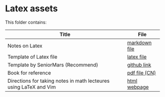 # Latex assets

This folder contains:

|Title|File|
|----|----|
|Notes on Latex|[markdown file](Notes-on-Latex.md)|
|Template of Latex file|[latex file](template.tex)|
|Template by SeniorMars (Recommend)| [github link](https://github.com/SeniorMars/dotfiles/tree/master/latex_template)|
|Book for reference| [pdf file (CN)](lshort-zh-cn.pdf)|
|Directions for taking notes in math lecteures using LaTeX and Vim| [html webpage](https://castel.dev/post/lecture-notes-1/)|
